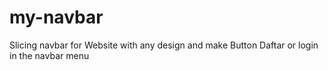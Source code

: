 # my-navbar
Slicing navbar for Website with any design and make Button Daftar or login in the navbar menu
